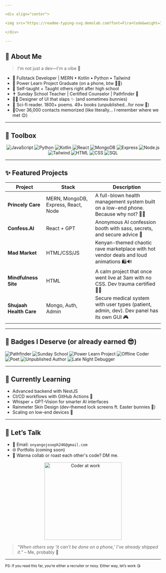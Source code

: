 ```yaml
---

<div align="center">

<img src="https://readme-typing-svg.demolab.com?font=Fira+Code&weight=700&size=26&pause=1000&color=F78FD5&center=true&vCenter=true&width=700&lines=Hi%2C+I'm+Joseph+Onyango+%F0%9F%91%91+aka+Prince+Lailan;Creative+Dev+%E2%9C%A8+who+codes+with+sass+%26+style;Fullstack+Developer+%7C+MERN+%7C+Python+%7C+Kotlin+%F0%9F%96%A5%EF%B8%8F;Building+chaotic+UIs+and+peaceful+APIs+%F0%9F%92%BB;18%2B+certified+pathfinder+%E2%9C%9D%EF%B8%8F+and+Sunday+school+teacher;The+dev+who+codes+on+phone+and+still+delivers+%E2%9C%94%EF%B8%8F+%F0%9F%94%A5" alt="Typing SVG" />

</div>

---
```


## 🌸 About Me

> I'm not just a dev—I'm a vibe 💅

* 💼 Fullstack Developer | MERN • Kotlin • Python • Tailwind
* 🏫 Power Learn Project Graduate (on a phone, btw 📱😎)
* 🧠 Self-taught + Taught others right after high school
* ✝️ Sunday School Teacher | Certified Counselor | Pathfinder 🌿
* 🧑‍🎨 Designer of UI that slaps ✨ (and sometimes bunnies)
* 📖 Sci-fi reader. 1800+ poems. 49+ books (unpublished...for now 👀)
* 🧍Over 36,000 contacts memorized (like literally... I remember where we met 😌)

---

## 🔧 Toolbox

<div align="center">

![JavaScript](https://img.shields.io/badge/-JavaScript-F7DF1E?logo=javascript\&logoColor=black\&style=for-the-badge)
![Python](https://img.shields.io/badge/-Python-3776AB?logo=python\&logoColor=white\&style=for-the-badge)
![Kotlin](https://img.shields.io/badge/-Kotlin-7F52FF?logo=kotlin\&logoColor=white\&style=for-the-badge)
![React](https://img.shields.io/badge/-React-61DAFB?logo=react\&logoColor=black\&style=for-the-badge)
![MongoDB](https://img.shields.io/badge/-MongoDB-47A248?logo=mongodb\&logoColor=white\&style=for-the-badge)
![Express](https://img.shields.io/badge/-Express-000000?logo=express\&logoColor=white\&style=for-the-badge)
![Node.js](https://img.shields.io/badge/-Node.js-339933?logo=nodedotjs\&logoColor=white\&style=for-the-badge)
![Tailwind](https://img.shields.io/badge/-Tailwind-06B6D4?logo=tailwindcss\&logoColor=white\&style=for-the-badge)
![HTML](https://img.shields.io/badge/-HTML-E34F26?logo=html5\&logoColor=white\&style=for-the-badge)
![CSS](https://img.shields.io/badge/-CSS-1572B6?logo=css3\&logoColor=white\&style=for-the-badge)
![SQL](https://img.shields.io/badge/-SQL-4479A1?logo=postgresql\&logoColor=white\&style=for-the-badge)

</div>

---

## ✨ Featured Projects

| Project                 | Stack                               | Description                                                                               |
| ----------------------- | ----------------------------------- | ----------------------------------------------------------------------------------------- |
| **Princely Care**       | MERN, MongoDB, Express, React, Node | A full-blown health management system built on a low-end phone. Because why not? 📱💪     |
| **Confess.AI**          | React + GPT                         | Anonymous AI confession booth with sass, secrets, and secure advice 💌                    |
| **Mad Market**          | HTML/CSS/JS                         | Kenyan-themed chaotic rave marketplace with hot vendor deals and loud animations 🛍️🔊    |
| **Mindfulness Site**    | HTML                                | A calm project that once went live at 3am with no CSS. Dev trauma certified 😵‍💫         |
| **Shujaah Health Care** | Mongo, Auth, Admin                  | Secure medical system with user types (patient, admin, dev). Dev panel has its own GUI 🎮 |

---

## 🌟 Badges I Deserve (or already earned 😎)

![Pathfinder](https://img.shields.io/badge/-Pathfinder-green?style=for-the-badge)
![Sunday School](https://img.shields.io/badge/-Teacher-pink?style=for-the-badge)
![Power Learn Project](https://img.shields.io/badge/-PLP%20Student-blueviolet?style=for-the-badge)
![Offline Coder](https://img.shields.io/badge/-Coded%20on%20Phone-red?style=for-the-badge)
![Poet](https://img.shields.io/badge/-1800%2B%20Poems-orange?style=for-the-badge)
![Unpublished Author](https://img.shields.io/badge/-49%20Books-grey?style=for-the-badge)
![Late Night Debugger](https://img.shields.io/badge/-3AM%20CSS%20Fixer-black?style=for-the-badge)

---

## 📝 Currently Learning

* Advanced backend with NestJS
* CI/CD workflows with GitHub Actions 🚀
* Whisper + GPT-Vision for smarter AI interfaces
* Rainmeter Skin Design (dev-themed lock screens ft. Easter bunnies 🐰)
* Scaling on low-end devices 💾

---

## 📩 Let’s Talk

* 💌 Email: `onyangojoseph246@gmail.com`
* 🌐 Portfolio (coming soon)
* 🧠 Wanna collab or roast each other's code? DM me.

<div align="center">
  <img src="https://media.giphy.com/media/13HgwGsXF0aiGY/giphy.gif" width="250" alt="Coder at work" />
</div>

> *“When others say ‘it can’t be done on a phone,’ I’ve already shipped it.”* – Me, probably 💅

---

<sub>PS: If you read this far, you’re either a recruiter or nosy. Either way, let’s work 😘</sub>
